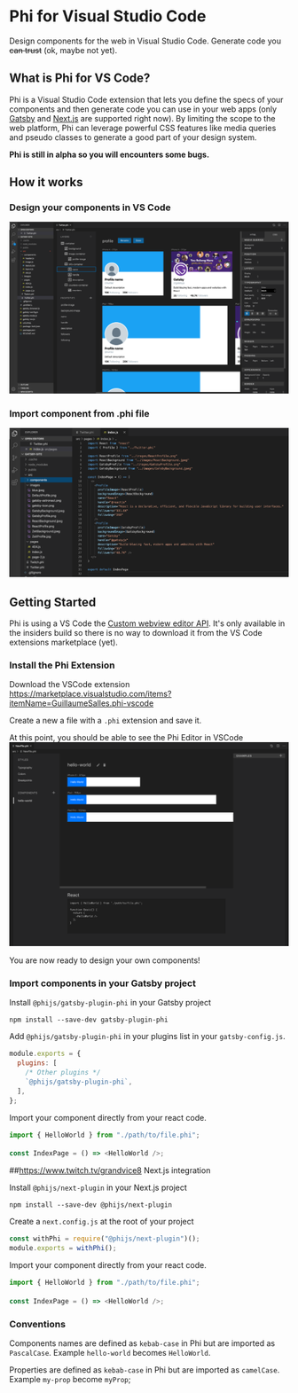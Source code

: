 # Phi for Visual Studio Code

Design components for the web in Visual Studio Code. Generate code you ~~can trust~~ (ok, maybe not yet).

## What is Phi for VS Code?

Phi is a Visual Studio Code extension that lets you define the specs of your components and then generate code you can use in your web apps (only [Gatsby](https://www.gatsbyjs.org/) and [Next.js](https://nextjs.org/) are supported right now). By limiting the scope to the web platform, Phi can leverage powerful CSS features like media queries and pseudo classes to generate a good part of your design system.

**Phi is still in alpha so you will encounters some bugs.**

## How it works

### Design your components in VS Code

![Phi Extension Demo](/assets/PhiEditor.png)

### Import component from .phi file

![Code example](/assets/CodeExample.png)

## Getting Started

Phi is using a VS Code the [Custom webview editor API](https://github.com/microsoft/vscode/issues/77131). It's only available in the insiders build so there is no way to download it from the VS Code extensions marketplace (yet).

### Install the Phi Extension

Download the VSCode extension https://marketplace.visualstudio.com/items?itemName=GuillaumeSalles.phi-vscode

Create a new a file with a `.phi` extension and save it.

At this point, you should be able to see the Phi Editor in VSCode
  ![Phi Extension preview in vscode](/assets/HelloWorld.png)

You are now ready to design your own components!

### Import components in your Gatsby project

Install `@phijs/gatsby-plugin-phi` in your Gatsby project

```shell
npm install --save-dev gatsby-plugin-phi
```

Add `@phijs/gatsby-plugin-phi` in your plugins list in your `gatsby-config.js`.

```javascript
module.exports = {
  plugins: [
    /* Other plugins */
    `@phijs/gatsby-plugin-phi`,
  ],
};
```

Import your component directly from your react code.

```javascript
import { HelloWorld } from "./path/to/file.phi";

const IndexPage = () => <HelloWorld />;
```

##https://www.twitch.tv/grandvice8 Next.js integration

Install `@phijs/next-plugin` in your Next.js project

```shell
npm install --save-dev @phijs/next-plugin
```

Create a `next.config.js` at the root of your project

```javascript
const withPhi = require("@phijs/next-plugin")();
module.exports = withPhi();
```

Import your component directly from your react code.

```javascript
import { HelloWorld } from "./path/to/file.phi";

const IndexPage = () => <HelloWorld />;
```

### Conventions

Components names are defined as `kebab-case` in Phi but are imported as `PascalCase`.
Example `hello-world` becomes `HelloWorld`.

Properties are defined as `kebab-case` in Phi but are imported as `camelCase`.
Example `my-prop` become `myProp`;
